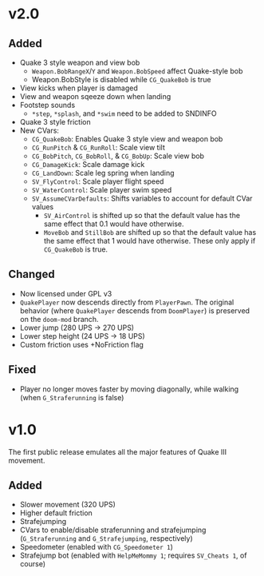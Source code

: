 # v2.0 #
## Added ##
* Quake 3 style weapon and view bob
    * `Weapon.BobRangeX`/`Y` and `Weapon.BobSpeed` affect Quake-style bob
    * Weapon.BobStyle is disabled while `CG_QuakeBob` is true
* View kicks when player is damaged
* View and weapon sqeeze down when landing
* Footstep sounds
    * `*step`, `*splash`, and `*swim` need to be added to SNDINFO
* Quake 3 style friction
* New CVars:
    * `CG_QuakeBob`: Enables Quake 3 style view and weapon bob
    * `CG_RunPitch` & `CG_RunRoll`: Scale view tilt
    * `CG_BobPitch`, `CG_BobRoll`, & `CG_BobUp`: Scale view bob
    * `CG_DamageKick`: Scale damage kick
    * `CG_LandDown`: Scale leg spring when landing
    * `SV_FlyControl`: Scale player flight speed
    * `SV_WaterControl`: Scale player swim speed
    * `SV_AssumeCVarDefaults`: Shifts variables to account for default CVar values
        * `SV_AirControl` is shifted up so that the default value has the same effect that 0.1 would have otherwise.
        * `MoveBob` and `StillBob` are shifted up so that the default value has the same effect that 1 would have otherwise. These only apply if `CG_QuakeBob` is true.

## Changed ##
* Now licensed under GPL v3
* `QuakePlayer` now descends directly from `PlayerPawn`. The original behavior (where `QuakePlayer` descends from `DoomPlayer`) is preserved on the `doom-mod` branch.
* Lower jump (280 UPS -> 270 UPS)
* Lower step height (24 UPS -> 18 UPS)
* Custom friction uses +NoFriction flag

## Fixed ##
* Player no longer moves faster by moving diagonally, while walking (when `G_Straferunning` is false)


# v1.0 #
The first public release emulates all the major features of Quake III movement.

## Added ##
* Slower movement (320 UPS)
* Higher default friction
* Strafejumping
* CVars to enable/disable straferunning and strafejumping (`G_Straferunning` and `G_Strafejumping`, respectively)
* Speedometer (enabled with `CG_Speedometer 1`)
* Strafejump bot (enabled with `HelpMeMommy 1`; requires `SV_Cheats 1`, of course)
